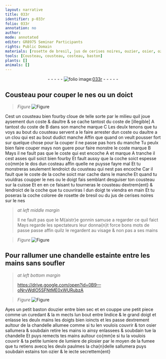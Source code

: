 ```yaml
---
layout: narrative
title: 033r
identifier: p-033r
folio: 033r
annotation: no
author:
mode: annotated
editor: GR8975 Seminar Participants
rights: Public Domain
materials: [rosette de bresil, jus de cerises noires, ouzier, osier, ozier]
tools: [Cousteau, cousteau, costeau, baston]
plants: []
animals: []
---
```


<div class="folio" align="center">- - - - - <a href="http://gallica.bnf.fr/ark:/12148/btv1b10500001g/f71.image" target="_blank"><img src="https://cu-mkp.github.io/2017-workshop-edition/assets/photo-icon.png" alt="folio image: " style="display:inline-block; margin-bottom:-3px;"/>033r</a> - - - - - </div>    

## <span class="tl">Cousteau</span> pour couper le nes ou un doict

 
> *Figure*
> <a href="https://drive.google.com/open?id=0B9-oNrvWdlO5RWlDQlc4cU5HN3M" target="_blank"><img src="https://cu-mkp.github.io/GR8975-edition/assets/photo-icon.png" alt="Figure" style="display:inline-block; margin-bottom:-3px;"/></a>
 
Cest un <span class="tl">cousteau</span> bien fourby cloue de telle sorte par le milieu quil joue aysement dun coste & daultre & se cache tantost du coste de [illegible] A tantost du coste de B dans son manche marque C Les deulx tenons que tu voys au bout du <span class="tl">cousteau</span> servent a le faire arrester dun coste ou daultre a un clou qui est au bout dudict manche Affin que quand on veult pousser fort sur quelque chose pour la couper il ne passe pas hors du manche Tu peulx bien faire couper mays non guere pour faire monstre le coste marque B Mays il ne fault pas que le coste qui est encoche A et marque A tranche il cest asses quil soict bien fourby Et fault aussy que la coche soict espesse co{mm}e le <span class="ms">dos dun <span class="tl">costeau</span></span> affin quelle ne puysse fayre mal Et tu monstreras seulement lendroict du <span class="tl">cousteau</span> qui nest pas encoche Car il fault que le coste de la coche soict mar cache dans le manche Et quand tu vouldras coupper le nes ou le doigt fais semblant desguiser ton <span class="tl">cousteau</span> sur la <span class="bp">cuisse</span> Et en en ce faisant tu tourneras le <span class="tl">cousteau</span> dextrem{ent} & lendroict de la coche que tu couvriras l dun <span class="bp">doigt</span> te viendra en <span class="bp">main</span> Et tu poseras la coche coloree de <span class="m">rosette de bresil</span> ou du <span class="m">jus de cerises noires</span> sur le nes
 
> *at left middle margin*
> 
>   Il ne fault pas que le <span class="pro">M{aistr}e gonnin</span> samuse a regarder ce quil faict Mays regarde les <span class="pro">spectateurs</span> leur donna{n}t force bons mots de passe passe affin quilz le regardent au <span class="bp">visage</span> & non pas a ses <span class="bp">mains</span>
    
> *Figure*
> <a href="https://drive.google.com/open?id=0B9-oNrvWdlO5TXhGbkNoNTFHZ0E" target="_blank"><img src="https://cu-mkp.github.io/GR8975-edition/assets/photo-icon.png" alt="Figure" style="display:inline-block; margin-bottom:-3px;"/></a>
 

## Pour rallumer une chandelle estainte entre les mains sans soufler

 
> *at left bottom margin*
> 
>   https://drive.google.com/open?id=0B9—oNrvWdlO5SFNtME0xWURubzA  
 
> *Figure*
> <a href="https://drive.google.com/open?id=0B9-oNrvWdlO5Mm1OS0lQRUpVZGs" target="_blank"><img src="https://cu-mkp.github.io/GR8975-edition/assets/photo-icon.png" alt="Figure" style="display:inline-block; margin-bottom:-3px;"/></a>
 
Ayes un petit <span class="tl">baston</span> d<span class="m">ouzier</span> entre bien sec et en couppe une petit piece comme un curedant & la m mects lun bout entre l<span class="bp">indice</span> & le grand <span class="bp">doigt</span> et enlasse les deulx <span class="bp">mains</span> les <span class="bp">doigts</span> bien ioincts et les passe dextrement aultour de la chandelle allumee comme si tu len voulois couvrir & ton <span class="m">osier</span> sallumera & soubdain retire les <span class="bp">mains</span> io ainsy enlassees & soubdain tue la chandelle Et puys remects tes <span class="bp">mains</span> aultour co{mm}e si tu la voulois couvrir & ta petite lumiere de lumiere de pl<span class="m">osier</span> par le moyen de la fumee que tu retiens avecq les deulx <span class="bp">paulmes</span> la cha{n}delle sallumera puys soubdain estains ton <span class="m">ozier</span> & le iecte secrettem{ent}
 